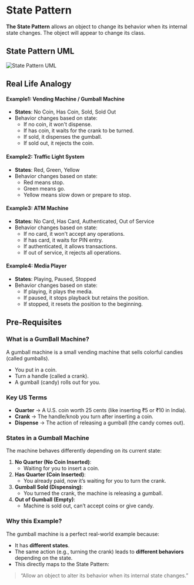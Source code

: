 # State Pattern
**The State Pattern** allows an object to change its behavior when its internal state changes. The object will appear to change its class.

## State Pattern UML
![State Pattern UML](https://drive.google.com/uc?export=view&id=1Q37_j2HuoCDiO6FvVSb90EOxQq1NSkQh)

## Real Life Analogy

#### Example1: Vending Machine / Gumball Machine
- **States**: No Coin, Has Coin, Sold, Sold Out
- Behavior changes based on state:
  - If no coin, it won't dispense.
  - If has coin, it waits for the crank to be turned.
  - If sold, it dispenses the gumball.
  - If sold out, it rejects the coin.

#### Example2: Traffic Light System
- **States**: Red, Green, Yellow
- Behavior changes based on state:
  - Red means stop.
  - Green means go.
  - Yellow means slow down or prepare to stop.

#### Example3: ATM Machine
- **States**: No Card, Has Card, Authenticated, Out of Service
- Behavior changes based on state:
    - If no card, it won't accept any operations.
    - If has card, it waits for PIN entry.
    - If authenticated, it allows transactions.
    - If out of service, it rejects all operations.

#### Example4: Media Player
- **States**: Playing, Paused, Stopped
- Behavior changes based on state:
    - If playing, it plays the media.
    - If paused, it stops playback but retains the position.
    - If stopped, it resets the position to the beginning.

## Pre-Requisites

### What is a GumBall Machine?
A gumball machine is a small vending machine that sells colorful candies (called gumballs).
- You put in a coin.
- Turn a handle (called a crank).
- A gumball (candy) rolls out for you.

### Key US Terms
- **Quarter** → A U.S. coin worth 25 cents (like inserting ₹5 or ₹10 in India).
- **Crank** → The handle/knob you turn after inserting a coin.
- **Dispense** → The action of releasing a gumball (the candy comes out).

### States in a Gumball Machine
The machine behaves differently depending on its current state:
1. **No Quarter (No Coin Inserted)**:
    - Waiting for you to insert a coin.
2. **Has Quarter (Coin Inserted)**:
    - You already paid, now it’s waiting for you to turn the crank.
3. **Gumball Sold (Dispensing)**:
    - You turned the crank, the machine is releasing a gumball.
4. **Out of Gumball (Empty)**:
    - Machine is sold out, can’t accept coins or give candy.

### Why this Example?
The gumball machine is a perfect real-world example because:
- It has **different states**.
- The same action (e.g., turning the crank) leads to **different behaviors** depending on the state.
- This directly maps to the State Pattern:
> “Allow an object to alter its behavior when its internal state changes.”
